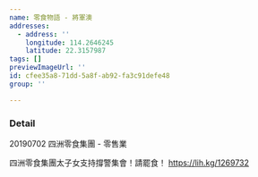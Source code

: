 ```yaml
---
name: 零食物語 - 將軍澳
addresses:
  - address: ''
    longitude: 114.2646245
    latitude: 22.3157987
tags: []
previewImageUrl: ''
id: cfee35a8-71dd-5a8f-ab92-fa3c91defe48
group: ''

---
```

### Detail
20190702
四洲零食集團 - 零售業

四洲零食集團太子女支持撐警集會！請罷食！
https://lih.kg/1269732
